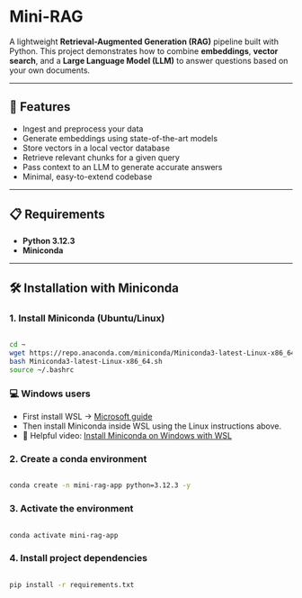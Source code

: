 # Mini-RAG

A lightweight **Retrieval-Augmented Generation (RAG)** pipeline built with Python.
This project demonstrates how to combine **embeddings**, **vector search**, and a **Large Language Model (LLM)** to answer questions based on your own documents.

---

## 🚀 Features
- Ingest and preprocess your data
- Generate embeddings using state-of-the-art models
- Store vectors in a local vector database
- Retrieve relevant chunks for a given query
- Pass context to an LLM to generate accurate answers
- Minimal, easy-to-extend codebase

---

## 📋 Requirements
- **Python 3.12.3**
- **Miniconda**

---

## 🛠 Installation with Miniconda
### 1. Install Miniconda (Ubuntu/Linux)
```bash

cd ~
wget https://repo.anaconda.com/miniconda/Miniconda3-latest-Linux-x86_64.sh
bash Miniconda3-latest-Linux-x86_64.sh
source ~/.bashrc

```
### 💻 Windows users
- First install WSL → [Microsoft guide](https://learn.microsoft.com/en-us/windows/wsl/install)
- Then install Miniconda inside WSL using the Linux instructions above.
- 🎥 Helpful video: [Install Miniconda on Windows with WSL](https://www.youtube.com/watch?v=ujKNOYKi88A)

### 2. Create a conda environment
```bash

conda create -n mini-rag-app python=3.12.3 -y
```
### 3. Activate the environment
```bash

conda activate mini-rag-app
```
### 4. Install project dependencies
```bash

pip install -r requirements.txt
```
